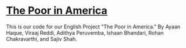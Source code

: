# [The Poor in America](https://ayaanzhaque.github.io/The-Poor-In-America/)

This is our code for our English Project "The Poor in America." By Ayaan Haque, Viraaj Reddi, Adithya Peruvemba, Ishaan Bhandari, Rohan Chakravarthi, and Sajiv Shah.
